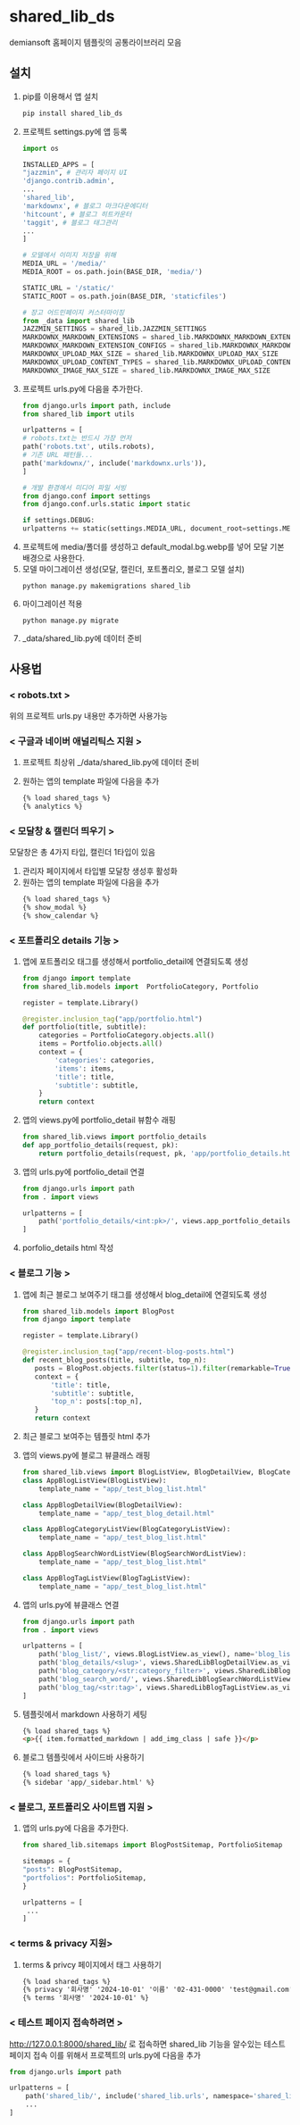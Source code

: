 # shared_lib_ds

demiansoft 홈페이지 템플릿의 공통라이브러리 모음

## 설치
1. pip를 이용해서 앱 설치
    ```bash
    pip install shared_lib_ds
    ```
2. 프로젝트 settings.py에 앱 등록
   ```python
   import os
   
   INSTALLED_APPS = [
   "jazzmin", # 관리자 페이지 UI
   'django.contrib.admin',
   ...
   'shared_lib',
   'markdownx', # 블로그 마크다운에디터
   'hitcount', # 블로그 히트카운터
   'taggit', # 블로그 태그관리
   ...
   ]
   
   # 모델에서 이미지 저장을 위해
   MEDIA_URL = '/media/'
   MEDIA_ROOT = os.path.join(BASE_DIR, 'media/')
   
   STATIC_URL = '/static/'
   STATIC_ROOT = os.path.join(BASE_DIR, 'staticfiles')
   
   # 장고 어드민페이지 커스터마이징
   from _data import shared_lib
   JAZZMIN_SETTINGS = shared_lib.JAZZMIN_SETTINGS
   MARKDOWNX_MARKDOWN_EXTENSIONS = shared_lib.MARKDOWNX_MARKDOWN_EXTENSIONS
   MARKDOWNX_MARKDOWN_EXTENSION_CONFIGS = shared_lib.MARKDOWNX_MARKDOWN_EXTENSION_CONFIGS
   MARKDOWNX_UPLOAD_MAX_SIZE = shared_lib.MARKDOWNX_UPLOAD_MAX_SIZE
   MARKDOWNX_UPLOAD_CONTENT_TYPES = shared_lib.MARKDOWNX_UPLOAD_CONTENT_TYPES
   MARKDOWNX_IMAGE_MAX_SIZE = shared_lib.MARKDOWNX_IMAGE_MAX_SIZE
   ```
3. 프로젝트 urls.py에 다음을 추가한다.
    ```python
   from django.urls import path, include
   from shared_lib import utils
   
   urlpatterns = [
   # robots.txt는 반드시 가장 먼저
   path('robots.txt', utils.robots),
   # 기존 URL 패턴들...
   path('markdownx/', include('markdownx.urls')),
   ]
   
   # 개발 환경에서 미디어 파일 서빙
   from django.conf import settings
   from django.conf.urls.static import static
   
   if settings.DEBUG:
   urlpatterns += static(settings.MEDIA_URL, document_root=settings.MEDIA_ROOT)
   ```
4. 프로젝트에 media/폴더를 생성하고 default_modal.bg.webp를 넣어 모달 기본배경으로 사용한다.
5. 모델 마이그레이션 생성(모달, 캘린더, 포트폴리오, 블로그 모델 설치)
    ```shell
    python manage.py makemigrations shared_lib
    ```
6. 마이그레이션 적용
    ```shell
    python manage.py migrate
    ```
7. _data/shared_lib.py에 데이터 준비

## 사용법
### < robots.txt >
위의 프로젝트 urls.py 내용만 추가하면 사용가능

### < 구글과 네이버 애널리틱스 지원 >
1. 프로젝트 최상위 _/data/shared_lib.py에 데이터 준비

2. 원하는 앱의 template 파일에 다음을 추가
    ```html
    {% load shared_tags %}
    {% analytics %}
    ```

### < 모달창 & 캘린더 띄우기 >
모달창은 총 4가지 타입, 캘린더 1타입이 있음

1. 관리자 페이지에서 타입별 모달창 생성후 활성화
2. 원하는 앱의 template 파일에 다음을 추가
    ```html
    {% load shared_tags %}
    {% show_modal %}
    {% show_calendar %}
    ```

### < 포트폴리오 details 기능 >
1. 앱에 포트폴리오 태그를 생성해서 portfolio_detail에 연결되도록 생성
   ```python
   from django import template
   from shared_lib.models import  PortfolioCategory, Portfolio
   
   register = template.Library()
   
   @register.inclusion_tag("app/portfolio.html")
   def portfolio(title, subtitle):
       categories = PortfolioCategory.objects.all()
       items = Portfolio.objects.all()
       context = {
           'categories': categories,
           'items': items,
           'title': title,
           'subtitle': subtitle,
       }
       return context
   ```
2. 앱의 views.py에 portfolio_detail 뷰함수 래핑
    ```python
    from shared_lib.views import portfolio_details
    def app_portfolio_details(request, pk):
        return portfolio_details(request, pk, 'app/portfolio_details.html', 'Portfolio Details')
    ```
3. 앱의 urls.py에 portfolio_detail 연결
    ```python
    from django.urls import path
    from . import views
    
    urlpatterns = [
        path('portfolio_details/<int:pk>/', views.app_portfolio_details, name='portfolio_details')
    ]
    ```
4. porfolio_details html 작성

### < 블로그 기능 >
1. 앱에 최근 블로그 보여주기 태그를 생성해서 blog_detail에 연결되도록 생성
    ```python
    from shared_lib.models import BlogPost
    from django import template
    
    register = template.Library()
    
    @register.inclusion_tag("app/recent-blog-posts.html")
    def recent_blog_posts(title, subtitle, top_n):
       posts = BlogPost.objects.filter(status=1).filter(remarkable=True).order_by('-updated_on')
       context = {
           'title': title,
           'subtitle': subtitle,
           'top_n': posts[:top_n],
       }
       return context
    ```
2. 최근 블로그 보여주는 템플릿 html 추가
3. 앱의 views.py에 블로그 뷰클래스 래핑
    ```python
   from shared_lib.views import BlogListView, BlogDetailView, BlogCategoryListView, BlogSearchWordListView, BlogTagListView
    class AppBlogListView(BlogListView):
        template_name = "app/_test_blog_list.html"
    
    class AppBlogDetailView(BlogDetailView):
        template_name = "app/_test_blog_detail.html"
    
    class AppBlogCategoryListView(BlogCategoryListView):
        template_name = "app/_test_blog_list.html"
    
    class AppBlogSearchWordListView(BlogSearchWordListView):
        template_name = "app/_test_blog_list.html"
    
    class AppBlogTagListView(BlogTagListView):
        template_name = "app/_test_blog_list.html"
    ```
4. 앱의 urls.py에 뷰클래스 연결
    ```python
    from django.urls import path
    from . import views
    
    urlpatterns = [
        path('blog_list/', views.BlogListView.as_view(), name='blog_list'),
        path('blog_details/<slug>', views.SharedLibBlogDetailView.as_view(), name='blog_details'),
        path('blog_category/<str:category_filter>', views.SharedLibBlogCategoryListView.as_view(), name='blog_category'),
        path('blog_search_word/', views.SharedLibBlogSearchWordListView.as_view(), name='blog_search_word'),
        path('blog_tag/<str:tag>', views.SharedLibBlogTagListView.as_view(), name='blog_tag'),
    ]
    ```
5. 템플릿에서 markdown 사용하기 세팅
    ```html
    {% load shared_tags %}
    <p>{{ item.formatted_markdown | add_img_class | safe }}</p>
    ```

6. 블로그 템플릿에서 사이드바 사용하기
    ```html
    {% load shared_tags %}
    {% sidebar 'app/_sidebar.html' %}
    ```

### < 블로그, 포트폴리오 사이트맵 지원 >
1. 앱의 urls.py에 다음을 추가한다.
    ```python
    from shared_lib.sitemaps import BlogPostSitemap, PortfolioSitemap
    
    sitemaps = {
    "posts": BlogPostSitemap,
    "portfolios": PortfolioSitemap,
    }
    
    urlpatterns = [
     ...
    ]
    ```

### < terms & privacy 지원>
1. terms & privcy 페이지에서 태그 사용하기
    ```html
    {% load shared_tags %}
    {% privacy '회사명' '2024-10-01' '이름' '02-431-0000' 'test@gmail.com'%}
    {% terms '회사명' '2024-10-01' %}
    ```

### < 테스트 페이지 접속하려면 >
http://127.0.0.1:8000/shared_lib/ 로 접속하면 shared_lib 기능을 알수있는 테스트 페이지 접속
이를 위해서 프로젝트의 urls.py에 다음을 추가
```python
from django.urls import path

urlpatterns = [
    path('shared_lib/', include('shared_lib.urls', namespace='shared_lib')),
    ...
]
```


